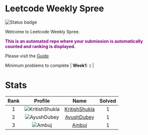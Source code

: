 
Leetcode Weekly Spree
=====================


![Status badge](https://github.com/InnogeeksOrganization/coderspree/actions/workflows/checkSubmission.yml/badge.svg)  


Welcome to Leetcode Weekly Spree.  


**<font color="purple">This is an automated repo where your submission is automatically counted and ranking is displayed.</font>**  


Please visit the [Guide](./Guide/README.md)  


Minimum problems to complete | **Week1**: `1` |   

# Stats
  

|Rank|Profile|Name|Solved|
| :---: | :---: | :---: | :---: |
|1|![KritishShukla](https://avatars.githubusercontent.com/u/84233260?v=4&s=100)|[KritishShukla](https://github.com/KritishShukla)|1|
|2|![AyushDubey](https://avatars.githubusercontent.com/u/33064931?v=4&s=100)|[AyushDubey](https://github.com/devAyushDubey)|1|
|3|![Ambuj](https://avatars.githubusercontent.com/u/82520623?v=4&s=100)|[Ambuj](https://github.com/ambuj-1211)|1|
